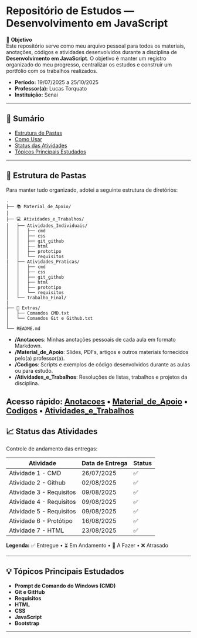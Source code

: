 # Repositório de Estudos — Desenvolvimento em JavaScript

🎯 **Objetivo**  
Este repositório serve como meu arquivo pessoal para todos os materiais, anotações, códigos e atividades desenvolvidos durante a disciplina de **Desenvolvimento em JavaScript**. O objetivo é manter um registro organizado do meu progresso, centralizar os estudos e construir um portfólio com os trabalhos realizados.

- **Período:** 19/07/2025 a 25/10/2025  
- **Professor(a):** Lucas Torquato
- **Instituição:** Senai

---

## 🔗 Sumário
- [Estrutura de Pastas](#-estrutura-de-pastas)
- [Como Usar](#-como-usar)
- [Status das Atividades](#-status-das-atividades)
- [Tópicos Principais Estudados](#-tópicos-principais-estudados)

---

## 📂 Estrutura de Pastas
Para manter tudo organizado, adotei a seguinte estrutura de diretórios:

```
.
├── 📚 Material_de_Apoio/
│
├── 💻 Atividades_e_Trabalhos/
│   ├── Atividades_Individuais/
│   │   ├── cmd
│   │   ├── css
│   │   ├── git_github
│   │   ├── html
│   │   ├── prototipo
│   │   └── requisitos
|   ├── Atividades_Praticas/
│   │   ├── cmd
│   │   ├── css
│   │   ├── git_github
│   │   ├── html
│   │   ├── prototipo
│   │   └── requisitos
│   └── Trabalho_Final/
|
├── 📄 Extras/
│   ├── Comandos CMD.txt
│   └── Comandos Git e Github.txt
│
└── README.md
```

- **/Anotacoes**: Minhas anotações pessoais de cada aula em formato Markdown.  
- **/Material_de_Apoio**: Slides, PDFs, artigos e outros materiais fornecidos pelo(a) professor(a).  
- **/Codigos**: Scripts e exemplos de código desenvolvidos durante as aulas ou para estudo.  
- **/Atividades_e_Trabalhos**: Resoluções de listas, trabalhos e projetos da disciplina.  

Acesso rápido: [Anotacoes](./Anotacoes/) • [Material_de_Apoio](./Material_de_Apoio/) • [Codigos](./Codigos/) • [Atividades_e_Trabalhos](./Atividades_e_Trabalhos/)
---

## 📈 Status das Atividades
Controle de andamento das entregas:

| Atividade                | Data de Entrega | Status |
|--------------------------|-----------------|--------|
| Atividade 1 - CMD        | 26/07/2025      |   ✅   |
| Atividade 2 - Github     | 02/08/2025      |   ✅   |
| Atividade 3 - Requisitos | 09/08/2025      |   ✅   |
| Atividade 4 - Requisitos | 09/08/2025      |   ✅   |
| Atividade 5 - Requisitos | 09/08/2025      |   ✅   |
| Atividade 6 - Protótipo  | 16/08/2025      |   ✅   |
| Atividade 7 - HTML       | 23/08/2025      |   ✅   |

**Legenda:** ✅ Entregue • ⏳ Em Andamento • 🚧 A Fazer • ❌ Atrasado

---

## 💡 Tópicos Principais Estudados
- **Prompt de Comando do Windows (CMD)** 
- **Git e GitHub**
- **Requisitos** 
- **HTML** 
- **CSS**
- **JavaScript**
- **Bootstrap**

---
